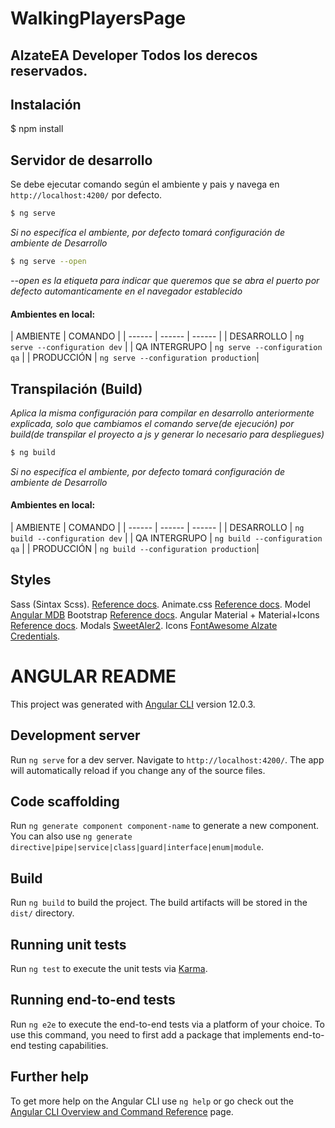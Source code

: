 # WalkingPlayersPage
## AlzateEA Developer Todos los derecos reservados.

## Instalación
$ npm install

## Servidor de desarrollo
Se debe ejecutar comando según el ambiente y pais y navega en `http://localhost:4200/` por defecto.

```sh
$ ng serve
```
*Si no especifíca el ambiente, por defecto tomará configuración de ambiente de Desarrollo*
```sh
$ ng serve --open 
```
*--open es la etiqueta para indicar que queremos que se abra el puerto por defecto automanticamente en el navegador establecido*

#### Ambientes en local:
| AMBIENTE | COMANDO |
| ------ | ------ | ------ |
| DESARROLLO | `ng serve --configuration dev` |
| QA INTERGRUPO | `ng serve --configuration qa` |
| PRODUCCIÓN | `ng serve --configuration production`|

## Transpilación (Build)
*Aplica la misma configuración para compilar en desarrollo anteriormente explicada, solo que cambiamos
el comando serve(de ejecución) por build(de transpilar el proyecto a js y generar lo necesario para despliegues)*
```sh
$ ng build
```
*Si no especifíca el ambiente, por defecto tomará configuración de ambiente de Desarrollo*
#### Ambientes en local:
| AMBIENTE | COMANDO |
| ------ | ------ | ------ |
| DESARROLLO | `ng build --configuration dev` |
| QA INTERGRUPO | `ng build --configuration qa` |
| PRODUCCIÓN | `ng build --configuration production`|

## Styles
Sass (Sintax Scss).
[Reference docs](https://sass-lang.com/documentation).
Animate.css
[Reference docs](https://animate.style/).
Model [Angular MDB]()
Bootstrap
[Reference docs](https://getbootstrap.com/docs/5.0/getting-started/introduction/).
Angular Material + Material+Icons
[Reference docs](https://material.angular.io/components/categories).
Modals
[SweetAler2](https://sweetalert2.github.io/).
Icons
[FontAwesome Alzate Credentials](https://fontawesome.com/v5.15/icons?d=gallery&p=2).

# ANGULAR README
This project was generated with [Angular CLI](https://github.com/angular/angular-cli) version 12.0.3.

## Development server

Run `ng serve` for a dev server. Navigate to `http://localhost:4200/`. The app will automatically reload if you change any of the source files.

## Code scaffolding

Run `ng generate component component-name` to generate a new component. You can also use `ng generate directive|pipe|service|class|guard|interface|enum|module`.

## Build

Run `ng build` to build the project. The build artifacts will be stored in the `dist/` directory.

## Running unit tests

Run `ng test` to execute the unit tests via [Karma](https://karma-runner.github.io).

## Running end-to-end tests

Run `ng e2e` to execute the end-to-end tests via a platform of your choice. To use this command, you need to first add a package that implements end-to-end testing capabilities.

## Further help

To get more help on the Angular CLI use `ng help` or go check out the [Angular CLI Overview and Command Reference](https://angular.io/cli) page.
